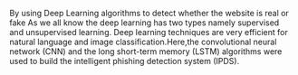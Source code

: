 By using Deep Learning algorithms to detect whether the website is real or fake
As we all know the deep learning has two types namely supervised and unsupervised learning.
Deep learning techniques are very efficient for natural language and image classification.Here,the convolutional neural network (CNN) and the long short-term memory (LSTM) algorithms were used to build the intelligent phishing detection system (IPDS).

